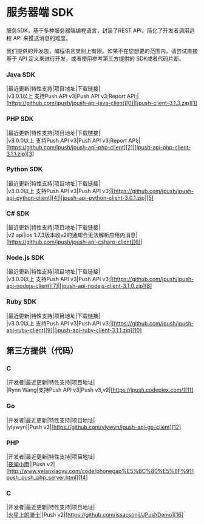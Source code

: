 # 服务器端 SDK

服务SDK，基于多种服务器端编程语言，封装了REST API，简化了开发者调用远程 API 来推送消息的难度。

我们提供的开发包，编程语言类别上有限。如果不在您想要的范围内，请尝试直接基于 API 定义来进行开发，或者使用参考第三方提供的 SDK或者代码片断。

### Java SDK

|最近更新|特性支持|项目地址|下载链接|   
|v3.0.1以上 支持Push API v3|Push API v3;Report API;|[https://github.com/jpush/jpush-api-java-client][0]|[jpush-client-3.1.3.zip][1]

### PHP SDK

|最近更新|特性支持|项目地址|下载链接|   
|v3.0.0以上 支持Push API v3|Push API v3;Report API;| [https://github.com/jpush/jpush-api-php-client][2]|[jpush-api-php-client-3.1.1.zip][3]

### Python SDK

|最近更新|特性支持|项目地址|下载链接|   
|v3.0.0以上 支持Push API v3|Push API v3;|[https://github.com/jpush/jpush-api-python-client][4]|[jpush-api-python-client-3.0.1.zip][5]

### C# SDK

|最近更新|特性支持|项目地址|下载链接|   
|v2 api|ios 1.7.3版本收v2的通知会无法解析应用内消息|[https://github.com/jpush/jpush-api-csharp-client][6]|

### Node.js SDK

|最近更新|特性支持|项目地址|下载链接|   
|v3.0.0以上 支持Push API v3|Push API v3;|[https://github.com/jpush/jpush-api-nodejs-client][7]|[jpush-api-nodejs-client-3.1.0.zip][8]

### Ruby SDK

|最近更新|特性支持|项目地址|下载链接|   
|v3.0.0以上 支持Push API v3|Push API v3;|[https://github.com/jpush/jpush-api-ruby-client][9]|[jpush-api-ruby-client-3.1.1.zip][10]

## 第三方提供（代码）

### C #

|开发者|最近更新|特性支持|项目地址|   
|Rynn Wang|支持Push API v3|Push v3,v2|[https://jpush.codeplex.com/][11]

### Go

|开发者|最近更新|特性支持|项目地址|   
|ylywyn||Push v3|[https://github.com/ylywyn/jpush-api-go-client][12]

### PHP

|开发者|最近更新|特性支持|项目地址|   
|[夜阑小雨][13]||Push v2|[http://www.yelanxiaoyu.com/code/phonegap%E5%BC%80%E5%8F%91/jpush_push_php_server.html][14]

### C

|开发者|最近更新|特性支持|项目地址|   
|[火星上的骑士][15]||Push v2|[https://github.com/issacsonjj/JPushDemo][16]

[0]: https://github.com/jpush/jpush-api-java-client]
[1]: http://docs.jpush.cn/download/attachments/2228302/jpush-client-3.1.3.zip?version=1&modificationDate=1407373852000
[2]: https://github.com/jpush/jpush-api-php-client
[3]: http://docs.jpush.cn/download/attachments/2228302/jpush-api-php-client-3.1.1.zip?version=1&modificationDate=1404872553000
[4]: https://github.com/jpush/jpush-api-python-client
[5]: http://docs.jpush.cn/download/attachments/2228302/jpush-api-python-client-3.0.1.zip?version=1&modificationDate=1404872913000
[6]: https://github.com/jpush/jpush-api-csharp-client
[7]: https://github.com/jpush/jpush-api-nodejs-client
[8]: http://docs.jpush.cn/download/attachments/2228302/jpush-api-nodejs-client-3.1.0.zip?version=1&modificationDate=1404872549000
[9]: https://github.com/jpush/jpush-api-ruby-client
[10]: http://docs.jpush.cn/download/attachments/2228302/jpush-api-ruby-client-3.1.1.zip?version=1&modificationDate=1407735179000
[11]: https://jpush.codeplex.com/
[12]: https://github.com/ylywyn/jpush-api-go-client
[13]: http://www.yelanxiaoyu.com/
[14]: http://www.yelanxiaoyu.com/code/phonegap%E5%BC%80%E5%8F%91/jpush_push_php_server.html
[15]: http://weibo.com/issacsonjj
[16]: https://github.com/issacsonjj/JPushDemo